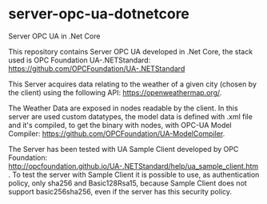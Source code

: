 # server-opc-ua-dotnetcore
Server OPC UA in .Net Core

This repository contains Server OPC UA developed in  .Net Core, the stack used is OPC Foundation UA-.NETStandard: https://github.com/OPCFoundation/UA-.NETStandard

This Server acquires data relating to the weather of a given city (chosen by the client) using the following API: 
https://openweathermap.org/. 

The Weather Data are exposed in nodes readable by the client.  In this server are used custom datatypes, the model data is defined with .xml file and it's compiled, to get the binary with nodes, with OPC-UA Model Compiler: 
https://github.com/OPCFoundation/UA-ModelCompiler. 

The Server has been tested with UA Sample Client developed by OPC Foundation: http://opcfoundation.github.io/UA-.NETStandard/help/ua_sample_client.htm. 
To test the server with Sample Client it is possible to use, as authentication policy, only sha256 and Basic128Rsa15, because Sample Client does not support basic256sha256, even if the server has this security policy. 


